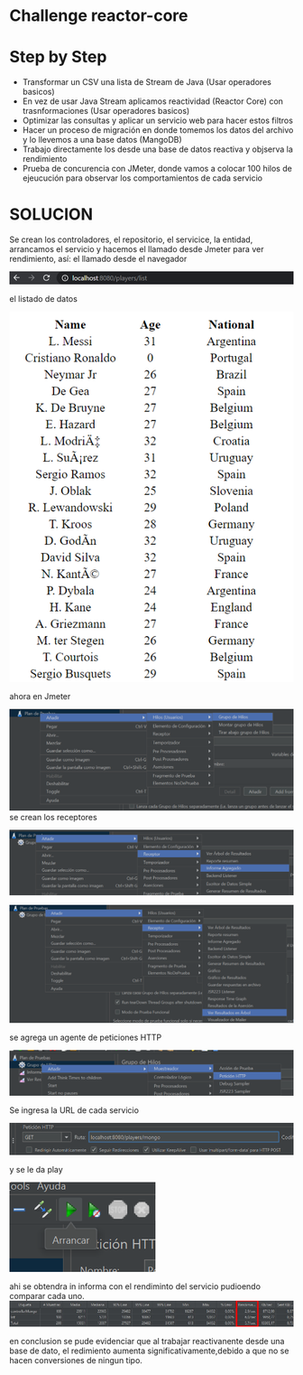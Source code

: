 # Challenge reactor-core
# Step by Step

- Transformar un CSV una lista de Stream de Java (Usar operadores basicos)
- En vez de usar Java Stream aplicamos reactividad (Reactor Core) con trasnformaciones (Usar operadores basicos)
- Optimizar las consultas y aplicar un servicio web para hacer estos filtros
- Hacer un proceso de migración en donde tomemos los datos del archivo y lo llevemos a una base datos (MangoDB)
- Trabajo directamente los desde una base de datos reactiva y objserva la rendimiento
- Prueba de concurencia con JMeter, donde vamos a colocar 100 hilos de ejeucución para observar los comportamientos de cada servicio

# SOLUCION

Se crean los controladores, el repositorio, el servicice, la entidad, arrancamos el servicio y hacemos el llamado desde Jmeter para ver rendimiento, así:
el llamado desde el navegador

![img_7.png](img_7.png)

el listado de datos

![img_8.png](img_8.png)

ahora en Jmeter

![img.png](img.png)
se crean los  receptores

![img_1.png](img_1.png)

![img_2.png](img_2.png)

se agrega un agente de peticiones HTTP

![img_3.png](img_3.png)

Se ingresa la URL de cada servicio

![img_4.png](img_4.png)

y se le da play

![img_5.png](img_5.png)

ahi se obtendra in informa con el rendiminto del servicio pudioendo comparar cada uno.
![img_6.png](img_6.png)

en conclusion se pude evidenciar que al trabajar reactivanente desde una base de dato, el redimiento aumenta significativamente,debido 
a que no se hacen conversiones de ningun tipo.
